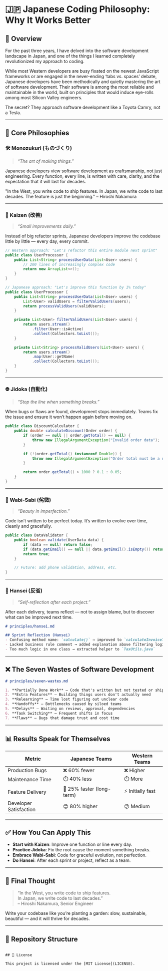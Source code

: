 # 🇯🇵 Japanese Coding Philosophy: Why It Works Better


## 🌸 Overview

For the past three years, I have delved into the software development landscape in Japan, and one of the things I learned completely revolutionized my approach to coding.

While most Western developers are busy fixated on the newest JavaScript frameworks or are engaged in the never-ending ‘tabs vs. spaces’ debate, Japanese developers have been methodically and quietly mastering the art of software development. Their software is among the most reliable and maintainable in the world, built on principles that would induce eye-rolls among most Silicon Valley engineers.

The secret? They approach software development like a Toyota Camry, not a Tesla.

---

## 🧠 Core Philosophies

### 🛠️ Monozukuri (ものづくり)
> _“The art of making things.”_

Japanese developers view software development as craftsmanship, not just engineering. Every function, every line, is written with care, clarity, and the expectation that it will last for decades.

"In the West, you write code to ship features. In Japan, we write code to last decades. The feature is just the beginning." – Hiroshi Nakamura

---

### 🔁 Kaizen (改善)
> _“Small improvements daily.”_

Instead of big refactor sprints, Japanese developers improve the codebase little by little — every day, every commit.

```java
// Western approach: "Let's refactor this entire module next sprint"
public class UserProcessor {
    public List<String> processUserData(List<User> users) {
        // 200 lines of increasingly complex code
        return new ArrayList<>();
    }
}

// Japanese approach: "Let's improve this function by 1% today"
public class UserProcessor {
    public List<String> processUserData(List<User> users) {
        List<User> validUsers = filterValidUsers(users);
        return processValidUsers(validUsers);
    }

    private List<User> filterValidUsers(List<User> users) {
        return users.stream()
            .filter(User::isActive)
            .collect(Collectors.toList());
    }

    private List<String> processValidUsers(List<User> users) {
        return users.stream()
            .map(User::getName)
            .collect(Collectors.toList());
    }
}
```

---

### ⛔ Jidoka (自動化)
> _“Stop the line when something breaks.”_

When bugs or flaws are found, development stops immediately. Teams fix the issue and ensure it won’t happen again before moving on.

```java
public class DiscountCalculator {
    public double calculateDiscount(Order order) {
        if (order == null || order.getTotal() == null) {
            throw new IllegalArgumentException("Invalid order data");
        }

        if (!(order.getTotal() instanceof Double)) {
            throw new IllegalArgumentException("Order total must be a number");
        }

        return order.getTotal() > 1000 ? 0.1 : 0.05;
    }
}
```

---

### 🍃 Wabi-Sabi (侘微)
> _“Beauty in imperfection.”_

Code isn’t written to be perfect today. It’s written to evolve over time, cleanly and gracefully.

```java
public class DataValidator {
    public boolean validate(UserData data) {
        if (data == null) return false;
        if (data.getEmail() == null || data.getEmail().isEmpty()) return false;
        return true;
    }

    // Future: add phone validation, address, etc.
}
```

---

### 🤝 Hansei (反省)
> _“Self-reflection after each project.”_

After each delivery, teams reflect — not to assign blame, but to discover what can be improved next time.

```md
# principles/hansei.md

## Sprint Reflection (Hansei)
- Confusing method name: `calculate()` → improved to `calculateInvoiceTotal()`
- Lacked business rule comment → added explanation above filtering logic
- Too much logic in one class → extracted helper to `TaxUtils.java`
```

---

## ❌ The Seven Wastes of Software Development

```md
# principles/seven-wastes.md

1. **Partially Done Work** – Code that's written but not tested or shipped
2. **Extra Features** – Building things users don't actually need
3. **Relearning** – Time lost figuring out unclear code
4. **Handoffs** – Bottlenecks caused by siloed teams
5. **Delays** – Waiting on reviews, approval, dependencies
6. **Task Switching** – Frequent shifts in focus
7. **Flaws** – Bugs that damage trust and cost time
```

---

## 📊 Results Speak for Themselves

| Metric                      | Japanese Teams       | Western Teams       |
|----------------------------|----------------------|---------------------|
| Production Bugs            | ❌ 60% fewer         | ❌ Higher            |
| Maintenance Time           | ⏱️ 40% less          | ⏱️ More              |
| Feature Delivery           | 🚀 25% faster (long-term) | ⚡ Initially fast     |
| Developer Satisfaction     | 😊 80% higher         | 😕 Medium            |

---

## ✅ How You Can Apply This

- **Start with Kaizen**: Improve one function or line every day.
- **Practice Jidoka**: Fix the root cause the moment something breaks.
- **Embrace Wabi-Sabi**: Code for graceful evolution, not perfection.
- **Do Hansei**: After each sprint or project, reflect as a team.

---

## 🌱 Final Thought

> “In the West, you write code to ship features.  
> In Japan, we write code to last decades.”  
> – Hiroshi Nakamura, Senior Engineer

Write your codebase like you’re planting a garden: slow, sustainable, beautiful — and it will thrive for decades.

---

## 📁 Repository Structure

```

## 📄 License

This project is licensed under the [MIT License](LICENSE).
